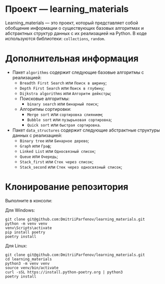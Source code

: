 # Проект — learning_materials

Learning_materials — это проект, который представляет собой обобщение информации о существующих базовых алгоритмах и абстрактных 
структур данных с их реализацией на Python.
В коде используются библиотеки: `collections`, `random`.

# Дополнительная информация

- Пакет `algorithms` содержит следующие базовые алгоритмы с реализацией: </br>
  - `Breadth First Search` или `Поиск в ширину`; </br> 
  - `Depth First Search` или `Поиск в глубину`; </br> 
  - `Dijkstra algorithms` или `Алгоритм дейкстры`; </br> 
  - Поисковые алгоритмы: </br> 
    - `binary search` или `бинарный поиск`; </br> 
  - Алгоритмы сортировки: </br> 
    - `Merge sort` или `сортировка слиянием`; </br> 
    - `Bubble sort` или `пузырьковая сортировка`; </br> 
    - `Quick sort` или `быстрая сортировка`. </br> 
- Пакет `data_structures` содержит следующие абстрактные структуры данных с реализацией: </br>
  - `Binary tree` или `Бинарное дерево`; </br> 
  - `Graph` или `Граф`; </br> 
  - `Linked List` или `Односвязный список`; </br>
  - `Queue` или `Очередь`; </br> 
  - `Stack_first` или `Стек через список`; </br> 
  - `Stack_second` или `Стек через односвязный список`; </br> 

# Клонирование репозитория

Выполните в консоли: </br>

Для Windows: </br>
```
git clone git@github.com:DmitriiParfenov/learning_materials.git
python -m venv venv
venv\Scripts\activate
pip install poetry
poetry install
```

Для Linux: </br>
```
git clone git@github.com:DmitriiParfenov/learning_materials.git
cd learning_materials
python3 -m venv venv
source venv/bin/activate
curl -sSL https://install.python-poetry.org | python3
poetry install
```